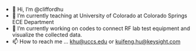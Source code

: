 - 👋 Hi, I’m @cliffordhu
- 👀 I’m currently teaching at University of Colorado at Colorado Springs ECE Department 
- 🌱 I’m currently working on codes to connect RF lab test equipment and visualize the collected data. 
- 📫 How to reach me ...  khu@uccs.edu or kuifeng.hu@keysight.com

<!---
cliffordhu/cliffordhu is a ✨ special ✨ repository because its `README.md` (this file) appears on your GitHub profile.
You can click the Preview link to take a look at your changes.
--->
